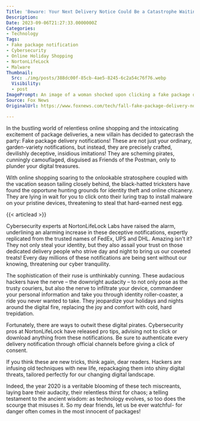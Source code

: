 ```yaml
---
Title: 'Beware: Your Next Delivery Notice Could Be a Catastrophe Waiting to Happen!'
Description: 
Date: 2023-09-06T21:27:33.0000000Z
Categories:
- Technology
Tags:
- Fake package notification
- Cybersecurity
- Online Holiday Shopping
- NortonLifeLock
- Malware
Thumbnail:
  Src: ./img/posts/388dc00f-85cb-4ae5-8245-6c2a54c76f76.webp
  Visibility:
  - post
ImagePrompt: An image of a woman shocked upon clicking a fake package delivery notification on her computer screen. She's sitting in a room surrounded by legitimate boxes, symbolizing the genuine online purchases she makes, contrasted with the digital deception that looms like a dark shadow on her device screen.
Source: Fox News
OriginalUrl: https://www.foxnews.com/tech/fall-fake-package-delivery-notifications

---
```

In the bustling world of relentless online shopping and the intoxicating excitement of package deliveries, a new villain has decided to gatecrash the party: Fake package delivery notifications! These are not just your ordinary, garden-variety notifications, but instead, they are precisely crafted, devilishly deceptive, insidious imitations! They are scheming pirates, cunningly camouflaged, disguised as Friends of the Postman, only to plunder your digital treasures.

With online shopping soaring to the onlookable stratosphere coupled with the vacation season tailing closely behind, the black-hatted tricksters have found the opportune hunting grounds for identity theft and online chicanery. They are lying in wait for you to click onto their luring trap to install malware on your pristine devices, threatening to steal that hard-earned nest egg.

{{< articlead >}}

Cybersecurity experts at NortonLifeLock Labs have raised the alarm, underlining an alarming increase in these deceptive notifications, expertly replicated from the trusted names of FedEx, UPS and DHL. Amazing isn't it? They not only steal your identity, but they also assail your trust on those dedicated delivery people who strive day and night to bring us our coveted treats! Every day millions of these notifications are being sent without our knowing, threatening our cyber tranquility.

The sophistication of their ruse is unthinkably cunning. These audacious hackers have the nerve – the downright audacity – to not only pose as the trusty couriers, but also the nerve to infiltrate your device, commandeer your personal information and take you through identity roller-coaster, a ride you never wanted to take. They jeopardize your holidays and nights around the digital fire, replacing the joy and comfort with cold, hard trepidation.

Fortunately, there are ways to outwit these digital pirates. Cybersecurity pros at NortonLifeLock have released pro tips, advising not to click or download anything from these notifications. Be sure to authenticate every delivery notification through official channels before giving a click of consent.

If you think these are new tricks, think again, dear readers. Hackers are infusing old techniques with new life, repackaging them into shiny digital threats, tailored perfectly for our changing digital landscape.

Indeed, the year 2020 is a veritable blooming of these tech miscreants, laying bare their audacity, their relentless thirst for chaos; a telling testament to the ancient wisdom: as technology evolves, so too does the scourge that misuses it. So my dear friends, let us be ever watchful- for danger often comes in the most innocent of packages!